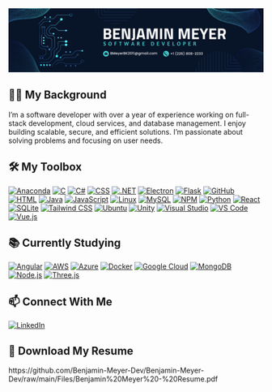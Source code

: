 <img src="https://github.com/Benjamin-Meyer-Dev/Benjamin-Meyer-Dev/blob/main/Images/Contact Banner.png" alt="Contact Banner" />

<h2>👨‍💻 My Background</h2>
<p>I’m a software developer with over a year of experience working on full-stack development, cloud services, and database management. I enjoy building scalable, secure, and efficient solutions. I’m passionate about solving problems and focusing on user needs.</p>

<h2>🛠️ My Toolbox</h2>
<a href="https://www.anaconda.com" target="_blank"><img src="https://skillicons.dev/icons?i=anaconda" alt="Anaconda" /></a>
<a href="https://www.iso.org/standard/74528.html" target="_blank"><img src="https://skillicons.dev/icons?i=c" alt="C" /></a>
<a href="https://learn.microsoft.com/en-us/dotnet/csharp/" target="_blank"><img src="https://skillicons.dev/icons?i=cs" alt="C#" /></a>
<a href="https://developer.mozilla.org/en-US/docs/Web/CSS" target="_blank"><img src="https://skillicons.dev/icons?i=css" alt="CSS" /></a>
<a href="https://dotnet.microsoft.com/" target="_blank"><img src="https://skillicons.dev/icons?i=dotnet" alt=".NET" /></a>
<a href="https://www.electronjs.org/" target="_blank"><img src="https://skillicons.dev/icons?i=electron" alt="Electron" /></a>
<a href="https://flask.palletsprojects.com/" target="_blank"><img src="https://skillicons.dev/icons?i=flask" alt="Flask" /></a>
<a href="https://github.com/" target="_blank"><img src="https://skillicons.dev/icons?i=github" alt="GitHub" /></a>
<a href="https://developer.mozilla.org/en-US/docs/Web/HTML" target="_blank"><img src="https://skillicons.dev/icons?i=html" alt="HTML" /></a>
<a href="https://www.java.com/" target="_blank"><img src="https://skillicons.dev/icons?i=java" alt="Java" /></a>
<a href="https://developer.mozilla.org/en-US/docs/Web/JavaScript" target="_blank"><img src="https://skillicons.dev/icons?i=js" alt="JavaScript" /></a>
<a href="https://www.linux.org/" target="_blank"><img src="https://skillicons.dev/icons?i=linux" alt="Linux" /></a>
<a href="https://www.mysql.com/" target="_blank"><img src="https://skillicons.dev/icons?i=mysql" alt="MySQL" /></a>
<a href="https://www.npmjs.com/" target="_blank"><img src="https://skillicons.dev/icons?i=npm" alt="NPM" /></a>
<a href="https://www.python.org/" target="_blank"><img src="https://skillicons.dev/icons?i=py" alt="Python" /></a>
<a href="https://react.dev/" target="_blank"><img src="https://skillicons.dev/icons?i=react" alt="React" /></a>
<a href="https://www.sqlite.org/" target="_blank"><img src="https://skillicons.dev/icons?i=sqlite" alt="SQLite" /></a>
<a href="https://tailwindcss.com/" target="_blank"><img src="https://skillicons.dev/icons?i=tailwind" alt="Tailwind CSS" /></a>
<a href="https://ubuntu.com/" target="_blank"><img src="https://skillicons.dev/icons?i=ubuntu" alt="Ubuntu" /></a>
<a href="https://unity.com/" target="_blank"><img src="https://skillicons.dev/icons?i=unity" alt="Unity" /></a>
<a href="https://visualstudio.microsoft.com/" target="_blank"><img src="https://skillicons.dev/icons?i=visualstudio" alt="Visual Studio" /></a>
<a href="https://code.visualstudio.com/" target="_blank"><img src="https://skillicons.dev/icons?i=vscode" alt="VS Code" /></a>
<a href="https://vuejs.org/" target="_blank"><img src="https://skillicons.dev/icons?i=vue" alt="Vue.js" /></a>

<h2>📚 Currently Studying</h2>
<a href="https://angular.io/" target="_blank"><img src="https://skillicons.dev/icons?i=angular" alt="Angular" /></a>
<a href="https://aws.amazon.com/" target="_blank"><img src="https://skillicons.dev/icons?i=aws" alt="AWS" /></a>
<a href="https://azure.microsoft.com/" target="_blank"><img src="https://skillicons.dev/icons?i=azure" alt="Azure" /></a>
<a href="https://www.docker.com/" target="_blank"><img src="https://skillicons.dev/icons?i=docker" alt="Docker" /></a>
<a href="https://cloud.google.com/" target="_blank"><img src="https://skillicons.dev/icons?i=gcp" alt="Google Cloud" /></a>
<a href="https://www.mongodb.com/" target="_blank"><img src="https://skillicons.dev/icons?i=mongodb" alt="MongoDB" /></a>
<a href="https://nodejs.org/" target="_blank"><img src="https://skillicons.dev/icons?i=nodejs" alt="Node.js" /></a>
<a href="https://threejs.org/" target="_blank"><img src="https://skillicons.dev/icons?i=threejs" alt="Three.js" /></a>

<h2>📫 Connect With Me</h2>
<a href="https://www.linkedin.com/in/benjamin-meyer-33618833a" target="_blank"><img src="https://skillicons.dev/icons?i=linkedin" alt="LinkedIn" /></a>

<h2>📄 Download My Resume</h2>
https://github.com/Benjamin-Meyer-Dev/Benjamin-Meyer-Dev/raw/main/Files/Benjamin%20Meyer%20-%20Resume.pdf
